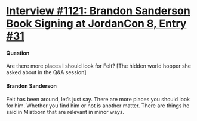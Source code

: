 # [Interview #1121: Brandon Sanderson Book Signing at JordanCon 8, Entry #31](https://www.theoryland.com/intvmain.php?i=1121#31)

#### Question

Are there more places I should look for Felt? [The hidden world hopper she asked about in the Q&A session]

#### Brandon Sanderson

Felt has been around, let’s just say. There are more places you should look for him. Whether you find him or not is another matter. There are things he said in Mistborn that are relevant in minor ways.

